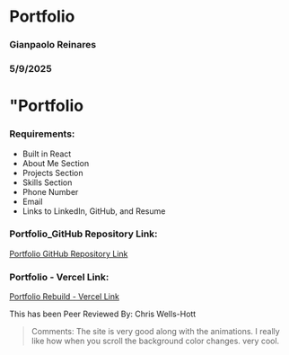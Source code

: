 # Portfolio

### Gianpaolo Reinares
### 5/9/2025
# "Portfolio

### Requirements:
- Built in React
- About Me Section
- Projects Section
- Skills Section
- Phone Number
- Email
- Links to LinkedIn, GitHub, and Resume

### Portfolio_GitHub Repository Link:
[Portfolio GitHub Repository Link](https://github.com/MandoxaElemental/my-app)

### Portfolio - Vercel Link:
[Portfolio Rebuild - Vercel Link](https://gpreinares-portfolio.vercel.app/)


This has been Peer Reviewed By: Chris Wells-Hott
> Comments: The site is very good along with the animations. I really like how when you scroll the background color changes. very cool.
